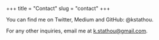 +++
title = "Contact"
slug = "contact"
+++

You can find me on Twitter, Medium and GitHub: @kstathou.

For any other inquiries, email me at k.stathou@gmail.com.